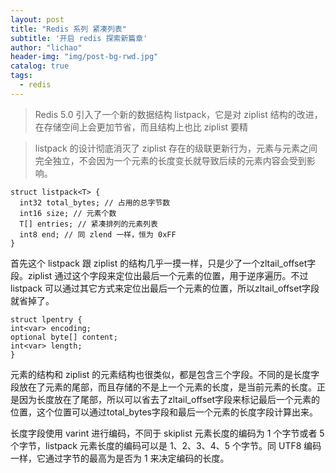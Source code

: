 ```yaml
---
layout: post
title: "Redis 系列 紧凑列表"
subtitle: '开启 redis 探索新篇章'
author: "lichao"
header-img: "img/post-bg-rwd.jpg"
catalog: true
tags:
  - redis 
---
```


> Redis 5.0 引入了一个新的数据结构 listpack，它是对 ziplist 结构的改进，在存储空间上会更加节省，而且结构上也比 ziplist 要精

>  listpack 的设计彻底消灭了 ziplist 存在的级联更新行为，元素与元素之间完全独立，不会因为一个元素的长度变长就导致后续的元素内容会受到影响。

```
struct listpack<T> {
  int32 total_bytes; // 占用的总字节数
  int16 size; // 元素个数
  T[] entries; // 紧凑排列的元素列表
  int8 end; // 同 zlend 一样，恒为 0xFF
}
```

首先这个 listpack 跟 ziplist 的结构几乎一摸一样，只是少了一个zltail_offset字段。ziplist 通过这个字段来定位出最后一个元素的位置，用于逆序遍历。不过 listpack 可以通过其它方式来定位出最后一个元素的位置，所以zltail_offset字段就省掉了。

```
struct lpentry {
int<var> encoding;
optional byte[] content;
int<var> length;
}
```

元素的结构和 ziplist 的元素结构也很类似，都是包含三个字段。不同的是长度字段放在了元素的尾部，而且存储的不是上一个元素的长度，是当前元素的长度。正是因为长度放在了尾部，所以可以省去了zltail_offset字段来标记最后一个元素的位置，这个位置可以通过total_bytes字段和最后一个元素的长度字段计算出来。

长度字段使用 varint 进行编码，不同于 skiplist 元素长度的编码为 1 个字节或者 5 个字节，listpack 元素长度的编码可以是 1、2、3、4、5 个字节。同 UTF8 编码一样，它通过字节的最高为是否为 1 来决定编码的长度。